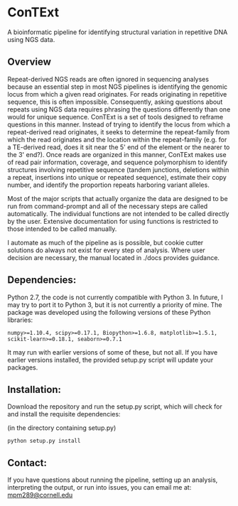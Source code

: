 # ConTExt
A bioinformatic pipeline for identifying structural variation in repetitive DNA using NGS data.

## Overview
Repeat-derived NGS reads are often ignored in sequencing analyses because an essential step in most NGS pipelines is identifying the genomic locus from which a given read originates. For reads originating in repetitive sequence, this is often impossible. Consequently, asking questions about repeats using NGS data requires phrasing the questions differently than one would for unique sequence. ConTExt is a set of tools designed to reframe questions in this manner. Instead of trying to identify the locus from which a repeat-derived read originates, it seeks to determine the repeat-family from which the read originates and the location within the repeat-family (e.g. for a TE-derived read, does it sit near the 5' end of the element or the nearer to the 3' end?). Once reads are organized in this manner, ConTExt makes use of read pair information, coverage, and sequence polymorphism to identify structures involving repetitive sequence (tandem junctions, deletions within a repeat, insertions into unique or repeated sequence), estimate their copy number, and identify the proportion repeats harboring variant alleles. 

Most of the major scripts that actually organize the data are designed to be run from command-prompt and all of the necessary steps are called automatically. The individual functions are not intended to be called directly by the user. Extensive documentation for using functions is restricted to those intended to be called manually.  

I automate as much of the pipeline as is possible, but cookie cutter solutions do always not exist for every step of analysis. Where user decision are necessary, the manual located in ./docs provides guidance. 

## Dependencies:
Python 2.7, the code is not currently compatible with Python 3. In future, I may try to port it to Python 3, but it is not currently a priority of mine. The package was developed using the following versions of these Python libraries:

```
numpy>=1.10.4, scipy>=0.17.1, Biopython>=1.6.8, matplotlib>=1.5.1, scikit-learn>=0.18.1, seaborn>=0.7.1
```

It may run with earlier versions of some of these, but not all. If you have earlier versions installed, the provided setup.py script will update your packages.

## Installation:
Download the repository and run the setup.py script, which will check for and install the requisite dependencies:

(in the directory containing setup.py)

```
python setup.py install
```
## Contact:
If you have questions about running the pipeline, setting up an analysis, interpreting the output, or run into issues, you can email me at: mpm289@cornell.edu
